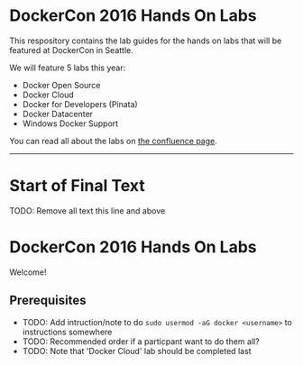 # DockerCon 2016 Hands On Labs

This respository contains the lab guides for the hands on labs that will be featured at DockerCon in Seattle.

We will feature 5 labs this year:

+ Docker Open Source
+ Docker Cloud
+ Docker for Developers (Pinata)
+ Docker Datacenter
+ Windows Docker Support

You can read all about the labs on <a href="https://docker.atlassian.net/wiki/display/CustomerSuccess/DCUS+Hands+On+Labs">the confluence page</a>.

---

# Start of Final Text

TODO: Remove all text this line and above

# DockerCon 2016 Hands On Labs

Welcome!

## Prerequisites

- TODO: Add intruction/note to do `sudo usermod -aG docker <username>` to instructions somewhere
- TODO: Recommended order if a particpant want to do them all?
- TODO: Note that 'Docker Cloud' lab should be completed last
